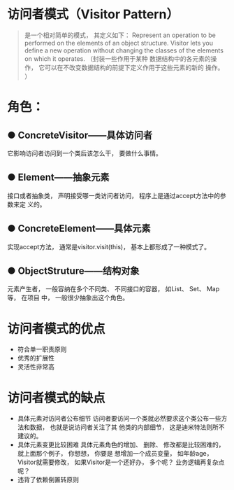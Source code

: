 
# 访问者模式（Visitor Pattern） 
>是一个相对简单的模式， 其定义如下： Represent an
  operation to be performed on the elements of an object structure. Visitor lets you define a new
  operation without changing the classes of the elements on which it operates. （封装一些作用于某种
  数据结构中的各元素的操作， 它可以在不改变数据结构的前提下定义作用于这些元素的新的
  操作。 ）


# 角色：
## ● ConcreteVisitor——具体访问者
它影响访问者访问到一个类后该怎么干， 要做什么事情。
## ● Element——抽象元素
接口或者抽象类， 声明接受哪一类访问者访问， 程序上是通过accept方法中的参数来定
义的。
## ● ConcreteElement——具体元素
实现accept方法， 通常是visitor.visit(this)， 基本上都形成了一种模式了。
## ● ObjectStruture——结构对象
元素产生者， 一般容纳在多个不同类、 不同接口的容器， 如List、 Set、 Map等， 在项目
中， 一般很少抽象出这个角色。

# 访问者模式的优点
* 符合单一职责原则
* 优秀的扩展性
* 灵活性非常高

# 访问者模式的缺点
* 具体元素对访问者公布细节
  访问者要访问一个类就必然要求这个类公布一些方法和数据， 也就是说访问者关注了其
  他类的内部细节， 这是迪米特法则所不建议的。
* 具体元素变更比较困难
  具体元素角色的增加、 删除、 修改都是比较困难的， 就上面那个例子， 你想想， 你要是
  想增加一个成员变量， 如年龄age， Visitor就需要修改， 如果Visitor是一个还好办， 多个呢？
  业务逻辑再复杂点呢？
* 违背了依赖倒置转原则










